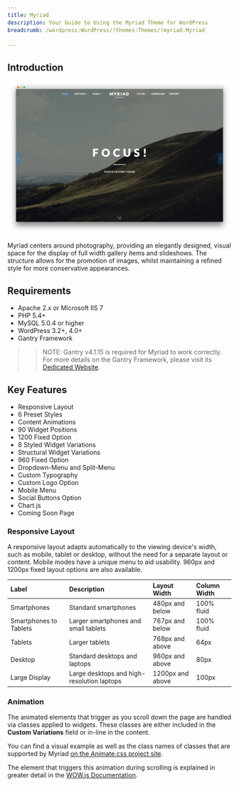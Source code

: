 ```yaml
---
title: Myriad
description: Your Guide to Using the Myriad Theme for WordPress
breadcrumb: /wordpress:WordPress/!themes:Themes/!myriad:Myriad

---
```


Introduction
-----

![Myriad](assets/myriad.jpeg)

Myriad centers around photography, providing an elegantly designed, visual space for the display of full width gallery items and slideshows. The structure allows for the promotion of images, whilst maintaining a refined style for more conservative appearances.

Requirements
-----

* Apache 2.x or Microsoft IIS 7
* PHP 5.4+
* MySQL 5.0.4 or higher
* WordPress 3.2+, 4.0+
* Gantry Framework

>> NOTE: Gantry v4.1.15 is required for Myriad to work correctly. For more details on the Gantry Framework, please visit its [Dedicated Website](http://www.gantry.org/).

Key Features
-----

* Responsive Layout
* 6 Preset Styles
* Content Animations
* 90 Widget Positions
* 1200 Fixed Option
* 8 Styled Widget Variations
* Structural Widget Variations
* 960 Fixed Option
* Dropdown-Menu and Split-Menu
* Custom Typography
* Custom Logo Option
* Mobile Menu
* Social Buttons Option
* Chart.js
* Coming Soon Page

### Responsive Layout

A responsive layout adapts automatically to the viewing device's width, such as mobile, tablet or desktop, without the need for a separate layout or content. Mobile modes have a unique menu to aid usability. 960px and 1200px fixed layout options are also available.

| Label                  | Description                                | Layout Width     | Column Width |
| :----------            | :----------                                | :----------      | :----------  |
| Smartphones            | Standard smartphones                       | 480px and below  | 100% fluid   |
| Smartphones to Tablets | Larger smartphones and small tablets       | 767px and below  | 100% fluid   |
| Tablets                | Larger tablets                             | 768px and above  | 64px         |
| Desktop                | Standard desktops and laptops              | 960px and above  | 80px         |
| Large Display          | Large desktops and high-resolution laptops | 1200px and above | 100px        |

### Animation

The animated elements that trigger as you scroll down the page are handled via classes applied to widgets. These classes are either included in the **Custom Variations** field or in-line in the content.

You can find a visual example as well as the class names of classes that are supported by Myriad [on the Animate.css project site](http://daneden.github.io/animate.css/).

The element that triggers this animation during scrolling is explained in greater detail in the [WOW.js Documentation](http://mynameismatthieu.com/WOW/docs.html).
